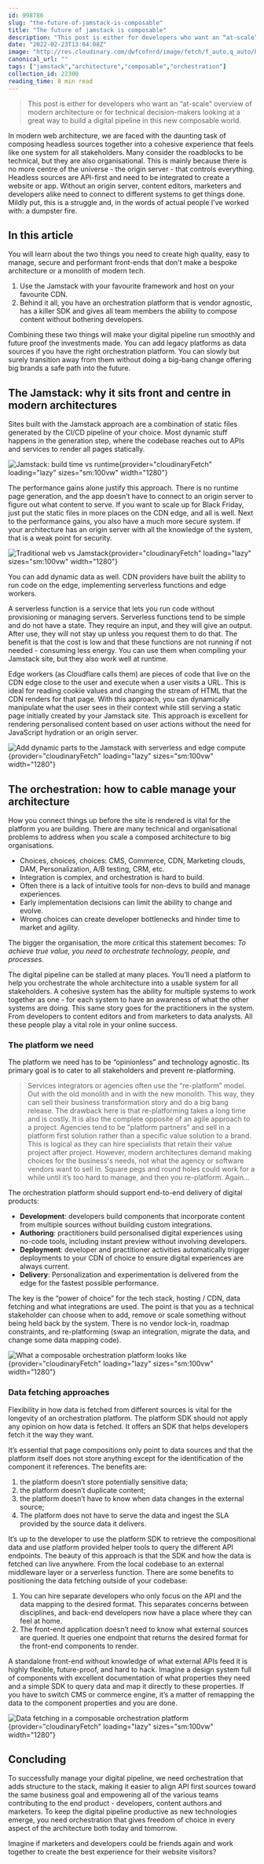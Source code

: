 ```yaml
---
id: 998786
slug: "the-future-of-jamstack-is-composable"
title: "The future of jamstack is composable"
description: "This post is either for developers who want an “at-scale” overview of modern architecture or for..."
date: "2022-02-23T13:04:08Z"
image: "http://res.cloudinary.com/dwfcofnrd/image/fetch/f_auto,q_auto/https%3A%2F%2Fdev-to-uploads.s3.amazonaws.com%2Fuploads%2Farticles%2Fso0lvl9w5rea6i7sfp6u.jpeg"
canonical_url: ""
tags: ["jamstack","architecture","composable","orchestration"]
collection_id: 22300
reading_time: 8 min read
---
```


> This post is either for developers who want an “at-scale” overview of modern architecture or for technical decision-makers looking at a great way to build a digital pipeline in this new composable world.

In modern web architecture, we are faced with the daunting task of composing headless sources together into a cohesive experience that feels like one system for all stakeholders. Many consider the roadblocks to be technical, but they are also organisational. This is mainly because there is no more centre of the universe - the origin server - that controls everything. Headless sources are API-first and need to be integrated to create a website or app. Without an origin server, content editors, marketers and developers alike need to connect to different systems to get things done. Mildly put, this is a struggle and, in the words of actual people I’ve worked with: a dumpster fire.

## In this article
You will learn about the two things you need to create high quality, easy to manage, secure and performant front-ends that don't make a bespoke architecture or a monolith of modern tech.

1. Use the Jamstack with your favourite framework and host on your favourite CDN.
2. Behind it all, you have an orchestration platform that is vendor agnostic, has a killer SDK and gives all team members the ability to compose content without bothering developers.

Combining these two things will make your digital pipeline run smoothly and future proof the investments made. You can add legacy platforms as data sources if you have the right orchestration platform. You can slowly but surely transition away from them without doing a big-bang change offering big brands a safe path into the future.

## The Jamstack: why it sits front and centre in modern architectures
Sites built with the Jamstack approach are a combination of static files generated by the CI/CD pipeline of your choice. Most dynamic stuff happens in the generation step, where the codebase reaches out to APIs and services to render all pages statically.

![Jamstack: build time vs runtime](https://dev-to-uploads.s3.amazonaws.com/uploads/articles/lpp5kpu4k3wxs91wne0b.png){provider="cloudinaryFetch" loading="lazy" sizes="sm:100vw" width="1280"}

The performance gains alone justify this approach. There is no runtime page generation, and the app doesn’t have to connect to an origin server to figure out what content to serve. If you want to scale up for Black Friday, just put the static files in more places on the CDN edge, and all is well. Next to the performance gains, you also have a much more secure system. If your architecture has an origin server with all the knowledge of the system, that is a weak point for security. 

![Traditional web vs Jamstack](https://dev-to-uploads.s3.amazonaws.com/uploads/articles/pp86io6058n938u4dw70.png){provider="cloudinaryFetch" loading="lazy" sizes="sm:100vw" width="1280"}

You can add dynamic data as well. CDN providers have built the ability to run code on the edge, implementing serverless functions and edge workers.

A serverless function is a service that lets you run code without provisioning or managing servers. Serverless functions tend to be simple and do not have a state. They require an input, and they will give an output. After use, they will not stay up unless you request them to do that. The benefit is that the cost is low and that these functions are not running if not needed - consuming less energy. You can use them when compiling your Jamstack site, but they also work well at runtime.

Edge workers (as Cloudflare calls them) are pieces of code that live on the CDN edge close to the user and execute when a user visits a URL. This is ideal for reading cookie values and changing the stream of HTML that the CDN renders for that page. With this approach, you can dynamically manipulate what the user sees in their context while still serving a static page initially created by your Jamstack site. This approach is excellent for rendering personalised content based on user actions without the need for JavaScript hydration or an origin server.

![Add dynamic parts to the Jamstack with serverless and edge compute](https://dev-to-uploads.s3.amazonaws.com/uploads/articles/jfn819631e7mvnau8mwl.png){provider="cloudinaryFetch" loading="lazy" sizes="sm:100vw" width="1280"}

## The orchestration: how to cable manage your architecture
How you connect things up before the site is rendered is vital for the platform you are building. There are many technical and organisational problems to address when you scale a composed architecture to big organisations.

- Choices, choices, choices: CMS, Commerce, CDN, Marketing clouds, DAM, Personalization, A/B testing, CRM, etc.
- Integration is complex, and orchestration is hard to build.
- Often there is a lack of intuitive tools for non-devs to build and manage experiences.
- Early implementation decisions can limit the ability to change and evolve.
- Wrong choices can create developer bottlenecks and hinder time to market and agility.

The bigger the organisation, the more critical this statement becomes: _To achieve true value, you need to orchestrate technology, people, and processes._

The digital pipeline can be stalled at many places. You’ll need a platform to help you orchestrate the whole architecture into a usable system for all stakeholders. A cohesive system has the ability for multiple systems to work together as one - for each system to have an awareness of what the other systems are doing. This same story goes for the practitioners in the system. From developers to content editors and from marketers to data analysts. All these people play a vital role in your online success.

### The platform we need
The platform we need has to be “opinionless” and technology agnostic. Its primary goal is to cater to all stakeholders and prevent re-platforming.

> Services integrators or agencies often use the “re-platform” model. Out with the old monolith and in with the new monolith. This way, they can sell their business transformation story and do a big bang release. The drawback here is that re-platforming takes a long time and is costly. It is also the complete opposite of an agile approach to a project. Agencies tend to be "platform partners" and sell in a platform first solution rather than a specific value solution to a brand. This is logical as they can hire specialists that retain their value project after project. However, modern architectures demand making choices for the business's needs, not what the agency or software vendors want to sell in. Square pegs and round holes could work for a while until it’s too hard to manage, and then you re-platform. Again…

The orchestration platform should support end-to-end delivery of digital products:

- **Development**: developers build components that incorporate content from multiple sources without building custom integrations.
- **Authoring**: practitioners build personalised digital experiences using no-code tools, including instant preview without involving developers.
- **Deployment**: developer and practitioner activities automatically trigger deployments to your CDN of choice to ensure digital experiences are always current.
- **Delivery**: Personalization and experimentation is delivered from the edge for the fastest possible performance.

The key is the “power of choice” for the tech stack, hosting / CDN, data fetching and what integrations are used. The point is that you as a technical stakeholder can choose when to add, remove or scale something without being held back by the system. There is no vendor lock-in, roadmap constraints, and re-platforming (swap an integration, migrate the data, and change some data mapping code). 

![What a composable orchestration platform looks like](https://dev-to-uploads.s3.amazonaws.com/uploads/articles/zvs9u5inctpg4f7iiu9h.png){provider="cloudinaryFetch" loading="lazy" sizes="sm:100vw" width="1280"}

### Data fetching approaches
Flexibility in how data is fetched from different sources is vital for the longevity of an orchestration platform. The platform SDK should not apply any opinion on how data is fetched. It offers an SDK that helps developers fetch it the way they want. 

It’s essential that page compositions only point to data sources and that the platform itself does not store anything except for the identification of the component it references. The benefits are:

1. the platform doesn’t store potentially sensitive data;
2. the platform doesn’t duplicate content;
3. the platform doesn’t have to know when data changes in the external source;
4. The platform does not have to serve the data and ingest the SLA provided by the source data it delivers.

It’s up to the developer to use the platform SDK to retrieve the compositional data and use platform provided helper tools to query the different API endpoints. The beauty of this approach is that the SDK and how the data is fetched can live anywhere. From the local codebase to an external middleware layer or a serverless function. There are some benefits to positioning the data fetching outside of your codebase:

1. You can hire separate developers who only focus on the API and the data mapping to the desired format. This separates concerns between disciplines, and back-end developers now have a place where they can feel at home.
2. The front-end application doesn’t need to know what external sources are queried. It queries one endpoint that returns the desired format for the front-end components to render.

A standalone front-end without knowledge of what external APIs feed it is highly flexible, future-proof, and hard to hack. Imagine a design system full of components with excellent documentation of what properties they need and a simple SDK to query data and map it directly to these properties. If you have to switch CMS or commerce engine, it’s a matter of remapping the data to the component properties and you are done. 

![Data fetching in a composable orchestration platform](https://dev-to-uploads.s3.amazonaws.com/uploads/articles/u75kbivciz0ayqg3t7fd.png){provider="cloudinaryFetch" loading="lazy" sizes="sm:100vw" width="1280"}

## Concluding
To successfully manage your digital pipeline, we need orchestration that adds structure to the stack, making it easier to align API first sources toward the same business goal and empowering all of the various teams contributing to the end product - developers, content authors and marketers. To keep the digital pipeline productive as new technologies emerge, you need orchestration that gives freedom of choice in every aspect of the architecture both today and tomorrow.

Imagine if marketers and developers could be friends again and work together to create the best experience for their website visitors?


